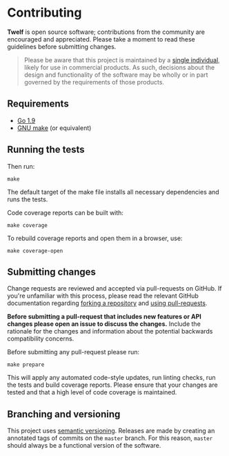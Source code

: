 # Contributing

**Twelf** is open source software; contributions from the community are
encouraged and appreciated. Please take a moment to read these guidelines
before submitting changes.

> Please be aware that this project is maintained by a [single individual](https://github.com/jmalloc),
likely for use in commercial products. As such, decisions about the design and
functionality of the software may be wholly or in part governed by the
requirements of those products.

## Requirements

- [Go 1.9](https://golang.org/)
- [GNU make](https://www.gnu.org/software/make/) (or equivalent)

## Running the tests

Then run:

    make

The default target of the make file installs all necessary dependencies and runs
the tests.

Code coverage reports can be built with:

    make coverage

To rebuild coverage reports and open them in a browser, use:

    make coverage-open

## Submitting changes

Change requests are reviewed and accepted via pull-requests on GitHub. If you're
unfamiliar with this process, please read the relevant GitHub documentation
regarding [forking a repository](https://help.github.com/articles/fork-a-repo)
and [using pull-requests](https://help.github.com/articles/using-pull-requests).

**Before submitting a pull-request that includes new features or API changes
please open an issue to discuss the changes.** Include the rationale for the
changes and information about the potential backwards compatibility concerns.

Before submitting any pull-request please run:

    make prepare

This will apply any automated code-style updates, run linting checks, run the
tests and build coverage reports. Please ensure that your changes are tested and
that a high level of code coverage is maintained.

## Branching and versioning

This project uses [semantic versioning](https://semver.org). Releases are made
by creating an annotated tags of commits on the `master` branch. For this
reason, `master` should always be a functional version of the software.
